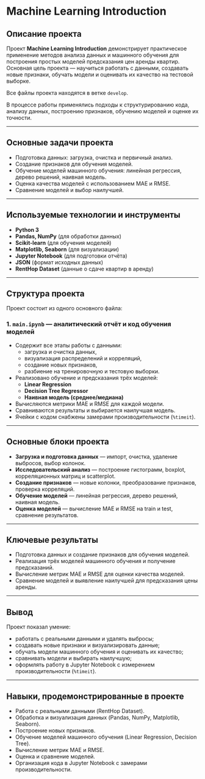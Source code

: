 #  Machine Learning Introduction

## Описание проекта

Проект **Machine Learning Introduction** демонстрирует практическое применение методов анализа данных и машинного обучения для построения простых моделей предсказания цен аренды квартир.  
Основная цель проекта — научиться работать с данными, создавать новые признаки, обучать модели и оценивать их качество на тестовой выборке.

Все файлы проекта находятся в ветке `develop`.

В процессе работы применялись подходы к структурированию кода, анализу данных, построению признаков, обучению моделей и оценке их точности.

---

## Основные задачи проекта

- Подготовка данных: загрузка, очистка и первичный анализ.  
- Создание признаков для обучения моделей.  
- Обучение моделей машинного обучения: линейная регрессия, дерево решений, наивная модель.  
- Оценка качества моделей с использованием MAE и RMSE.  
- Сравнение моделей и выбор наилучшей.

---

## Используемые технологии и инструменты

- **Python 3**  
- **Pandas, NumPy** (для обработки данных)  
- **Scikit-learn** (для обучения моделей)  
- **Matplotlib, Seaborn** (для визуализации)  
- **Jupyter Notebook** (для подготовки отчёта)  
- **JSON** (формат исходных данных)  
- **RentHop Dataset** (данные о сдаче квартир в аренду)

---

## Структура проекта

Проект состоит из одного основного файла:

### 1. `main.ipynb` — аналитический отчёт и код обучения моделей
- Содержит все этапы работы с данными:  
  - загрузка и очистка данных,  
  - визуализация распределений и корреляций,  
  - создание новых признаков,  
  - разбиение на тренировочную и тестовую выборки.  
- Реализовано обучение и предсказания трёх моделей:  
  - **Linear Regression**  
  - **Decision Tree Regressor**  
  - **Наивная модель (среднее/медиана)**  
- Вычисляются метрики MAE и RMSE для каждой модели.  
- Сравниваются результаты и выбирается наилучшая модель.  
- Ячейки с кодом снабжены замерами производительности (`%timeit`).

---

## Основные блоки проекта

- **Загрузка и подготовка данных** — импорт, очистка, удаление выбросов, выбор колонок.  
- **Исследовательский анализ** — построение гистограмм, boxplot, корреляционных матриц и scatterplot.  
- **Создание признаков** — новые колонки, преобразование признаков, проверка корреляций.  
- **Обучение моделей** — линейная регрессия, дерево решений, наивная модель.  
- **Оценка моделей** — вычисление MAE и RMSE на train и test, сравнение результатов.  

---

## Ключевые результаты

- Подготовка данных и создание признаков для обучения моделей.  
- Реализация трёх моделей машинного обучения и получение предсказаний.  
- Вычисление метрик MAE и RMSE для оценки качества моделей.  
- Сравнение моделей и выявление наилучшей для предсказания цены аренды.  

---

## Вывод

Проект показал умение:  
- работать с реальными данными и удалять выбросы;  
- создавать новые признаки и визуализировать данные;  
- обучать модели машинного обучения и оценивать их качество;  
- сравнивать модели и выбирать наилучшую;  
- оформлять работу в Jupyter Notebook с измерением производительности (`%timeit`).

---

## Навыки, продемонстрированные в проекте

- Работа с реальными данными (RentHop Dataset).  
- Обработка и визуализация данных (Pandas, NumPy, Matplotlib, Seaborn).  
- Построение новых признаков.  
- Обучение моделей машинного обучения (Linear Regression, Decision Tree).  
- Вычисление метрик MAE и RMSE.  
- Оценка и сравнение моделей.  
- Организация кода в Jupyter Notebook с замерами производительности.  

